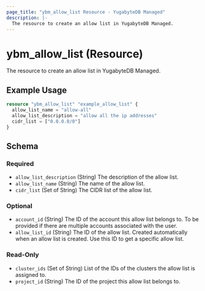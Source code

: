 ```yaml
---
page_title: "ybm_allow_list Resource - YugabyteDB Managed"
description: |-
  The resource to create an allow list in YugabyteDB Managed.
---
```


# ybm_allow_list (Resource)

The resource to create an allow list in YugabyteDB Managed.


## Example Usage

```terraform
resource "ybm_allow_list" "example_allow_list" {
  allow_list_name = "allow-all"
  allow_list_description = "allow all the ip addresses"
  cidr_list = ["0.0.0.0/0"]  
}
```

<!-- schema generated by tfplugindocs -->
## Schema

### Required

- `allow_list_description` (String) The description of the allow list.
- `allow_list_name` (String) The name of the allow list.
- `cidr_list` (Set of String) The CIDR list of the allow list.

### Optional

- `account_id` (String) The ID of the account this allow list belongs to. To be provided if there are multiple accounts associated with the user.
- `allow_list_id` (String) The ID of the allow list. Created automatically when an allow list is created. Use this ID to get a specific allow list.

### Read-Only

- `cluster_ids` (Set of String) List of the IDs of the clusters the allow list is assigned to.
- `project_id` (String) The ID of the project this allow list belongs to.
